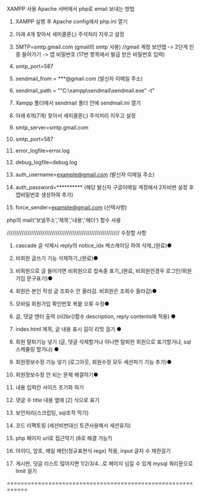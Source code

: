 XAMPP 사용
Apache 서버에서 php로 email 보내는 방법

1. XAMPP 실행 후 Apache config에서 php.ini 열기
2. 아래 4개 찾아서 세미콜론(;) 주석처리 지우고 설정
   
4. SMTP=smtp.gmail.com (gmail의 smtp 사용) //gmail 계정 보안탭 -> 2단계 인증 들어가기 -> 앱 비밀번호 (17번 항목에서 발급 받은 비밀번호 입력)
5. smtp_port=587
6. sendmail_from = ***@gmail.com (발신자 이메일 주소)
7. sendmail_path = "\"C:\xampp\sendmail\sendmail.exe\" -t"


   
9. Xampp 폴더에서 sendmail 폴더 안에 sendmail.ini 열기
10. 아래 6개(7개) 찾아서 세미콜론(;) 주석처리 지우고 설정

12. smtp_server=smtp.gmail.com
13. smtp_port=587
14. error_logfile=error.log
15. debug_logfile=debug.log
16. auth_username=example@gmail.com  (발신자 이메일 주소)
17. auth_password=**********  (해당 발신자 구글이메일 계정에서 2차비번 설정 후 앱비밀번호 생성하여 추가)
18. force_sender=example@gmail.com  (선택사항)



php의 mail('보낼주소','제목','내용','헤더') 함수 사용





////////////////////////////////////////////////////////////
수정할 사항

1. cascade 글 삭제시 reply의 notice_idx 캐스캐이딩 하여 삭제_(완료)●
6. 비회원 글쓰기 기능 삭제하기_(완료)●
10. 비회원으로 글 들어가면 비회원으로 접속중 표기_(완료, 비회원인경우 로그인/회원가입 문구표기)●
12. 회원은 본인 작성 글 조회수 안 올라감. 비회원은 조회수 올라감)●
16. 모바일 회원가입 확인번호 복붙 오류 수정●

 2. 글, 댓글 엔터 출력 (nl2br()함수 description, reply contents에 적용) ●
3. index.html 제목, 글 내용 표시 길이 리밋 걸기 ●
4. 회원 탈퇴기능 넣기 (글, 댓글 삭제할거냐 아니면 탈퇴한 회원으로 표기할거냐, sql스케쥴링 할거냐)  ●
17. 회원정보수정 기능 넣기  (로그아웃, 회원수정 모두 세션파기 기능 추가)●
18. 회원정보수정 안 되는 문제 해결하기●
5. 내용 입력칸 사이즈 초기화 하기 
7. 댓글 수 title 내용 옆에 [2] 식으로 표기
 8. 보안처리(스크립팅, sql조작 막기)
 9. 코드 리팩토링 (세션비번대신 토큰사용해서 세션유지)

11. php 페이지 url로 접근막기 (8로 해결 가능?) 

14. 아이디, 암호, 메일 패턴(정규표현식 regx) 적용, input 글자 수 제한걸기
15. 게시판, 덧글 리스트 많아지면 1/2/3/4...로 페이지 넘길 수 있게 mysql 쿼리문으로 limit 걸기

============================================================
